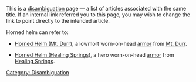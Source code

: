 This is a [disambiguation](:Category:_Disambiguation "wikilink") page —
a list of articles associated with the same title. If an internal link
referred you to this page, you may wish to change the link to point
directly to the intended article.

Horned helm can refer to:

-   [Horned Helm (Mt. Durr)‎](Horned_Helm_(Mt._Durr)‎ "wikilink"), a
    lowmort worn-on-head [armor](:Category:_Armor "wikilink") from [Mt.
    Durr](:Category:_Gear_In_Mt_Durr "wikilink").

<!-- -->

-   [Horned Helm (Healing
    Springs)‎](Horned_Helm_(Healing_Springs)‎ "wikilink"), a hero
    worn-on-head [armor](:Category:_Armor "wikilink") from [Healing
    Springs](:Category:_Healing_Springs "wikilink").

[Category: Disambiguation](Category:_Disambiguation "wikilink")
